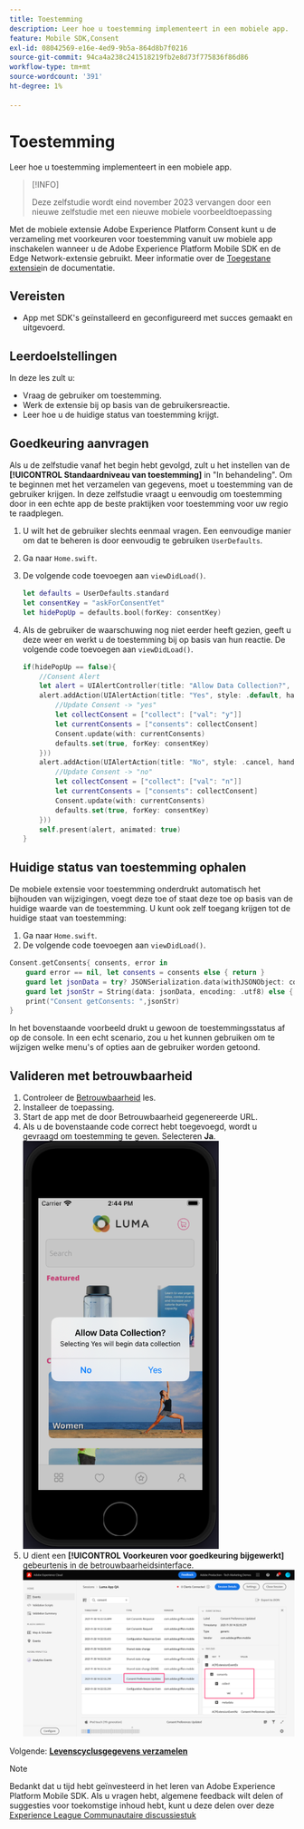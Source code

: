 ```yaml
---
title: Toestemming
description: Leer hoe u toestemming implementeert in een mobiele app.
feature: Mobile SDK,Consent
exl-id: 08042569-e16e-4ed9-9b5a-864d8b7f0216
source-git-commit: 94ca4a238c241518219fb2e8d73f775836f86d86
workflow-type: tm+mt
source-wordcount: '391'
ht-degree: 1%

---
```


# Toestemming

Leer hoe u toestemming implementeert in een mobiele app.

>[!INFO]
>
> Deze zelfstudie wordt eind november 2023 vervangen door een nieuwe zelfstudie met een nieuwe mobiele voorbeeldtoepassing

Met de mobiele extensie Adobe Experience Platform Consent kunt u de verzameling met voorkeuren voor toestemming vanuit uw mobiele app inschakelen wanneer u de Adobe Experience Platform Mobile SDK en de Edge Network-extensie gebruikt. Meer informatie over de [Toegestane extensie](https://developer.adobe.com/client-sdks/documentation/consent-for-edge-network/)in de documentatie.

## Vereisten

* App met SDK&#39;s geïnstalleerd en geconfigureerd met succes gemaakt en uitgevoerd.

## Leerdoelstellingen

In deze les zult u:

* Vraag de gebruiker om toestemming.
* Werk de extensie bij op basis van de gebruikersreactie.
* Leer hoe u de huidige status van toestemming krijgt.

## Goedkeuring aanvragen

Als u de zelfstudie vanaf het begin hebt gevolgd, zult u het instellen van de **[!UICONTROL Standaardniveau van toestemming]** in &quot;In behandeling&quot;. Om te beginnen met het verzamelen van gegevens, moet u toestemming van de gebruiker krijgen. In deze zelfstudie vraagt u eenvoudig om toestemming door in een echte app de beste praktijken voor toestemming voor uw regio te raadplegen.

1. U wilt het de gebruiker slechts eenmaal vragen. Een eenvoudige manier om dat te beheren is door eenvoudig te gebruiken `UserDefaults`.
1. Ga naar `Home.swift`.
1. De volgende code toevoegen aan `viewDidLoad()`.

   ```swift
   let defaults = UserDefaults.standard
   let consentKey = "askForConsentYet"
   let hidePopUp = defaults.bool(forKey: consentKey)
   ```

1. Als de gebruiker de waarschuwing nog niet eerder heeft gezien, geeft u deze weer en werkt u de toestemming bij op basis van hun reactie. De volgende code toevoegen aan `viewDidLoad()`.

   ```swift
   if(hidePopUp == false){
       //Consent Alert
       let alert = UIAlertController(title: "Allow Data Collection?", message: "Selecting Yes will begin data collection", preferredStyle: .alert)
       alert.addAction(UIAlertAction(title: "Yes", style: .default, handler: { action in
           //Update Consent -> "yes"
           let collectConsent = ["collect": ["val": "y"]]
           let currentConsents = ["consents": collectConsent]
           Consent.update(with: currentConsents)
           defaults.set(true, forKey: consentKey)
       }))
       alert.addAction(UIAlertAction(title: "No", style: .cancel, handler: { action in
           //Update Consent -> "no"
           let collectConsent = ["collect": ["val": "n"]]
           let currentConsents = ["consents": collectConsent]
           Consent.update(with: currentConsents)
           defaults.set(true, forKey: consentKey)
       }))
       self.present(alert, animated: true)
   }
   ```


## Huidige status van toestemming ophalen

De mobiele extensie voor toestemming onderdrukt automatisch het bijhouden van wijzigingen, voegt deze toe of staat deze toe op basis van de huidige waarde van de toestemming. U kunt ook zelf toegang krijgen tot de huidige staat van toestemming:

1. Ga naar `Home.swift`.
1. De volgende code toevoegen aan `viewDidLoad()`.

```swift
Consent.getConsents{ consents, error in
    guard error == nil, let consents = consents else { return }
    guard let jsonData = try? JSONSerialization.data(withJSONObject: consents, options: .prettyPrinted) else { return }
    guard let jsonStr = String(data: jsonData, encoding: .utf8) else { return }
    print("Consent getConsents: ",jsonStr)
}
```

In het bovenstaande voorbeeld drukt u gewoon de toestemmingsstatus af op de console. In een echt scenario, zou u het kunnen gebruiken om te wijzigen welke menu&#39;s of opties aan de gebruiker worden getoond.

## Valideren met betrouwbaarheid

1. Controleer de [Betrouwbaarheid](assurance.md) les.
1. Installeer de toepassing.
1. Start de app met de door Betrouwbaarheid gegenereerde URL.
1. Als u de bovenstaande code correct hebt toegevoegd, wordt u gevraagd om toestemming te geven. Selecteren **Ja**.
   ![instemming pop](assets/mobile-consent-validate.png)
1. U dient een **[!UICONTROL Voorkeuren voor goedkeuring bijgewerkt]** gebeurtenis in de betrouwbaarheidsinterface.
   ![toestemming valideren](assets/mobile-consent-update.png)

Volgende: **[Levenscyclusgegevens verzamelen](lifecycle-data.md)**

>[!NOTE]
>
>Bedankt dat u tijd hebt geïnvesteerd in het leren van Adobe Experience Platform Mobile SDK. Als u vragen hebt, algemene feedback wilt delen of suggesties voor toekomstige inhoud hebt, kunt u deze delen over deze [Experience League Communautaire discussiestuk](https://experienceleaguecommunities.adobe.com/t5/adobe-experience-platform-launch/tutorial-discussion-implement-adobe-experience-cloud-in-mobile/td-p/443796)